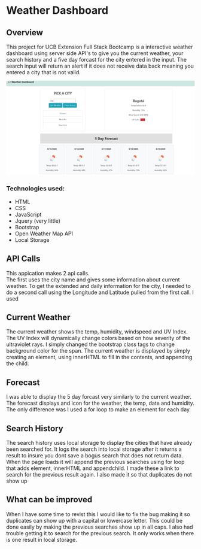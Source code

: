 # Weather Dashboard

## Overview

This project for UCB Extension Full Stack Bootcamp is a interactive weather dashboard using server side API's to give you the current weather, your search history and a five day forcast for the city entered in the input.  The search input will return an alert if it does not receive data back meaning you entered a city that is not valid.

![Dashboard Image](./assets/images/weatherimage.jpg)

### Technologies used:

* HTML
* CSS
* JavaScript
* Jquery (very little)
* Bootstrap
* Open Weather Map API
* Local Storage

    

## API Calls

This appication makes 2 api calls.  
The first uses the city name and gives some information about current weather.  To get the extended and daily information for the city, I needed to do a second call using the Longitude and Latitude pulled from the first call.  I used 


## Current Weather

The current weather shows the temp, humidity, windspeed and UV Index.  The UV Index will dynamically change colors based on how severity of the ultraviolet rays.  I simply changed the bootstrap class tags to change background color for the span.
The current weather is displayed by simply creating an element, using innerHTML to fill in the contents, and appending the child.

## Forecast

I was able to display the 5 day forcast very similarly to the current weather.  The forecast displays and icon for the weather, the temp, date and humidity.  The only difference was I used a for loop to make an element for each day.  

## Search History

The search history uses local storage to display the cities that have already been searched for.  It logs the search into local storage after it returns a result to insure you dont save a bogus search that does not return data.  When the page loads it will append the previous searches using for loop that adds element, innerHTML and appendchild.  I made these a link to search for the previous result again.  I also made it so that duplicates do not show up

## What can be improved

When I have some time to revist this I would like to fix the bug making it so duplicates can show up with a capital or lowercase letter.  This could be done easily by making the previous searches show up in all caps.  I also had trouble getting it to search for the previous search.  It only works when there is one result in local storage.
